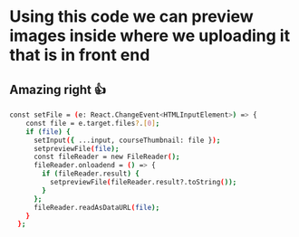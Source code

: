 # Using this code we can preview images inside where we uploading it that is in front end 
## Amazing right 👍

```bash
const setFile = (e: React.ChangeEvent<HTMLInputElement>) => {
    const file = e.target.files?.[0];
    if (file) {
      setInput({ ...input, courseThumbnail: file });
      setpreviewFile(file);
      const fileReader = new FileReader();
      fileReader.onloadend = () => {
        if (fileReader.result) {
          setpreviewFile(fileReader.result?.toString());
        }
      };
      fileReader.readAsDataURL(file);
    }
  };
```
